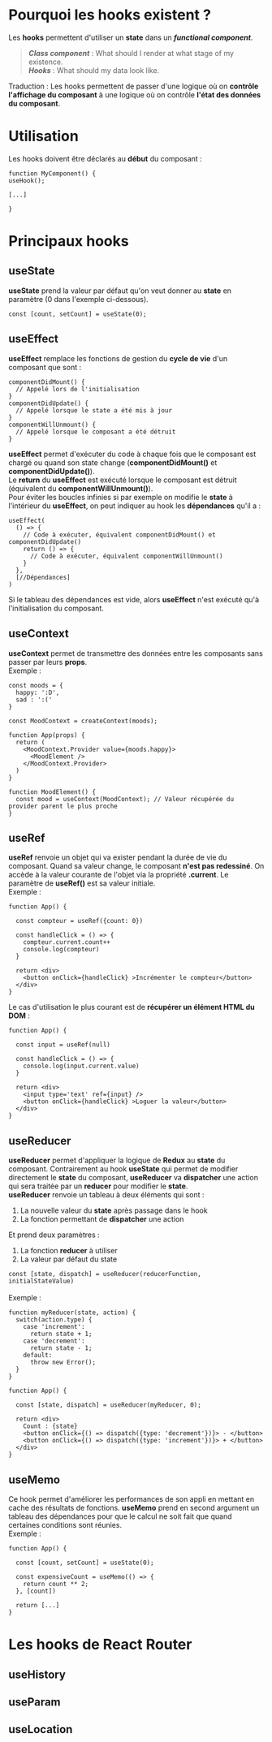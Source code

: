 # Pourquoi les hooks existent ?

Les **hooks** permettent d'utiliser un **state** dans un **_functional component_**.

> **_Class component_** : What should I render at what stage of my existence. </br>
> **_Hooks_** : What should my data look like.

Traduction : Les hooks permettent de passer d'une logique où on **contrôle l'affichage du composant** à une logique où on contrôle **l'état des données du composant**.

# Utilisation

Les hooks doivent être déclarés au **début** du composant :

```
function MyComponent() {
useHook();

[...]

}
```

# Principaux hooks

## useState

**useState** prend la valeur par défaut qu'on veut donner au **state** en paramètre (0 dans l'exemple ci-dessous).
```
const [count, setCount] = useState(0);
```

## useEffect

**useEffect** remplace les fonctions de gestion du **cycle de vie** d'un composant que sont :
```
componentDidMount() {
  // Appelé lors de l'initialisation
}
componentDidUpdate() {
  // Appelé lorsque le state a été mis à jour
}
componentWillUnmount() {
  // Appelé lorsque le composant a été détruit
}
```

**useEffect** permet d'exécuter du code à chaque fois que le composant est chargé ou quand son state change (**componentDidMount()** et **componentDidUpdate()**).</br>
Le **return** du **useEffect** est exécuté lorsque le composant est détruit (équivalent du **componentWillUnmount()**).</br>
Pour éviter les boucles infinies si par exemple on modifie le **state** à l'intérieur du **useEffect**, on peut indiquer au hook les **dépendances** qu'il a :
```
useEffect(
  () => {
    // Code à exécuter, équivalent componentDidMount() et componentDidUpdate()
    return () => {
      // Code à exécuter, équivalent componentWillUnmount()
    }
  },
  [//Dépendances]
)
```
Si le tableau des dépendances est vide, alors **useEffect** n'est exécuté qu'à l'initialisation du composant.

## useContext

**useContext** permet de transmettre des données entre les composants sans passer par leurs **props**.</br>
Exemple :
```
const moods = {
  happy: ':D',
  sad : ':('
}

const MoodContext = createContext(moods);

function App(props) {
  return (
    <MoodContext.Provider value={moods.happy}>
      <MoodElement />    
    </MoodContext.Provider>
  )
}

function MoodElement() {
  const mood = useContext(MoodContext); // Valeur récupérée du provider parent le plus proche
}
```
## useRef

**useRef** renvoie un objet qui va exister pendant la durée de vie du composant. Quand sa valeur change, le composant **n'est pas redessiné**.
On accède à la valeur courante de l'objet via la propriété **.current**. Le paramètre de **useRef()** est sa valeur initiale.</br>
Exemple :

```
function App() {

  const compteur = useRef({count: 0})
  
  const handleClick = () => {
    compteur.current.count++
    console.log(compteur)
  }
  
  return <div>
    <button onClick={handleClick} >Incrémenter le compteur</button>
  </div>
}
```

Le cas d'utilisation le plus courant est de **récupérer un élément HTML du DOM** :

```
function App() {

  const input = useRef(null)
  
  const handleClick = () => {
    console.log(input.current.value)
  }
  
  return <div>
    <input type='text' ref={input} />
    <button onClick={handleClick} >Loguer la valeur</button>
  </div>
}
```

## useReducer

**useReducer** permet d'appliquer la logique de **Redux** au **state** du composant. Contrairement au hook **useState** qui permet de modifier directement le **state** du composant, **useReducer** va **dispatcher** une action qui sera traitée par un **reducer** pour modifier le **state**.</br>
**useReducer** renvoie un tableau à deux éléments qui sont :
1. La nouvelle valeur du **state** après passage dans le hook
2. La fonction permettant de **dispatcher** une action

Et prend deux paramètres :

1. La fonction **reducer** à utiliser 
2. La valeur par défaut du state

`const [state, dispatch] = useReducer(reducerFunction, initialStateValue)`
</br></br>
Exemple :

```
function myReducer(state, action) {
  switch(action.type) {
    case 'increment':
      return state + 1;
    case 'decrement':
      return state - 1;
    default:
      throw new Error();
  }
}

function App() {

  const [state, dispatch] = useReducer(myReducer, 0);
   
  return <div>
    Count : {state}
    <button onClick={() => dispatch({type: 'decrement'})}> - </button>
    <button onClick={() => dispatch({type: 'increment'})}> + </button>
  </div>
}
```

## useMemo

Ce hook permet d'améliorer les performances de son appli en mettant en cache des résultats de fonctions. **useMemo** prend en second argument un tableau des dépendances pour que le calcul ne soit fait que quand certaines conditions sont réunies. </br>
Exemple :

```
function App() {

  const [count, setCount] = useState(0);
  
  const expensiveCount = useMemo(() => {
    return count ** 2;
  }, [count])
  
  return [...]
}
```

# Les hooks de React Router

## useHistory

## useParam

## useLocation
